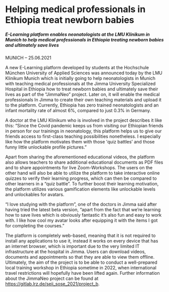 # Helping medical professionals in Ethiopia treat newborn babies

##### E-Learning platform enables neonatologists at the LMU Klinikum in Munich to help medical professionals in Ethiopia treating newborn babies and ultimately save lives

MUNICH – 25.06.2021

A new E-Learning platform developed by students at the Hochschule München University of Applied Sciences was announced today by the LMU Klinikum Munich which is initially going to help neonatologists in Munich with teaching medical professionals at the Jimma University Specialized Hospital in Ethiopia how to treat newborn babies and ultimately save their lives as part of the “JimmaNeo” project. Later on, it will enable the medical professionals In Jimma to create their own teaching materials and upload it to the platform. Currently, Ethiopia has zero trained neonatologists and an infant mortality rate of almost 6%, compared to just 0.3% in Germany.

A doctor at the LMU Klinikum who is involved in the project describes it like this: “Since the Covid pandemic keeps us from visiting our Ethiopian friends in person for our trainings in neonatology, this platform helps us to give our friends access to first-class teaching possibilities nonetheless. I especially like how the platform motivates them with those 'quiz battles’ and those funny little unlockable profile pictures.” 

Apart from sharing the aforementioned educational videos, the platform also allows teachers to share additional educational documents as PDF files and to share appointments for live Zoom-Workshops. The users on the other hand will also be able to utilize the platform to take interactive online quizzes to verify their learning progress, which can then be compared to other learners in a “quiz battle”. To further boost their learning motivation, the platform utilizes various gamification elements like unlockable levels and unlockables for avatars.

“I love studying with the platform”, one of the doctors in Jimma said after having tried the latest beta version, “apart from the fact that we’re learning how to save lives which is obviously fantastic it’s also fun and easy to work with. I like how cool my avatar looks after equipping it with the items I got for completing the courses.”

The platform is completely web-based, meaning that it is not required to install any applications to use it, instead it works on every device that has an internet browser, which is important due to the very limited IT infrastructure at the hospital in Jimma. Users can download videos, documents and appointments so that they are able to view them offline. Ultimately, the aim of the project is to be able to conduct a well-prepared local training workshop in Ethiopia sometime in 2022, when international travel restrictions will hopefully have been lifted again.
Further information about the JimmaNeo project can be found at https://gitlab.lrz.de/seii_sose_2021/project_b.
